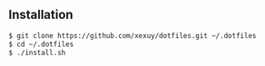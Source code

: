 ## Installation

```sh
$ git clone https://github.com/xexuy/dotfiles.git ~/.dotfiles
$ cd ~/.dotfiles
$ ./install.sh
```
